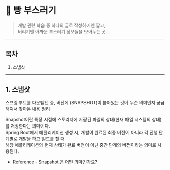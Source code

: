 # :bread: 빵 부스러기

>개발 관련 학습 중 하나의 글로 작성하기엔 짧고,  
버리기엔 아까운 부스러기 정보들을 모아두는 곳.
-----
## 목차
1. 스냅샷





---

## 1. 스냅샷
스프링 부트를 다운받던 중, 버전에 (SNAPSHOT)이 붙어있는 것이 무슨 의미인지 궁금해져서 찾아본 내용 정리

Snapshot이란 특정 시점에 스토리지에 저장된 파일의 상태(현재 파일 시스템의 상태)를 저장한다는 의미이다.   
Spring Boot에서 애플리케이션 생성 시, 개발이 완료된 최종 버전이 아니라 각 진행 단계별로 개발을 하고 빌드를 할 때  
해당 애플리케이션의 현재 상태가 완료 버전이 아닌 중간 단계의 버전이라는 의미로 사용된다. 

- Reference - [Snapshot 은 어떤 의미인가요?](https://www.inflearn.com/questions/268685/snapshot-%EC%9D%80-%EC%96%B4%EB%96%A4-%EC%9D%98%EB%AF%B8%EC%9D%B8%EA%B0%80%EC%9A%94)

